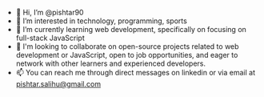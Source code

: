 - 👋 Hi, I’m @pishtar90
- 👀 I’m interested in technology, programming, sports
- 🌱 I’m currently learning web development, specifically on focusing on full-stack JavaScript
- 💞️  I'm looking to collaborate on open-source projects related to web development or JavaScript, open to job opportunities, and eager to network with other learners and experienced developers.
- 📫  You can reach me through direct messages on linkedin or via email at pishtar.salihu@gmail.com 

<!---
pishtar90/pishtar90 is a ✨ special ✨ repository because its `README.md` (this file) appears on your GitHub profile.
You can click the Preview link to take a look at your changes.
--->
